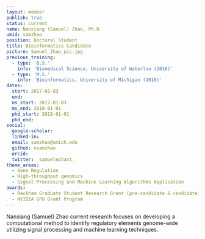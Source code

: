 ```yaml
---
layout: member
publish: true
status: current
name: Nanxiang (Samuel) Zhao, Ph.D.
umid: samzhao
position: Doctoral Student
title: Bioinformatics Candidate
picture: Samuel_Zhao_pic.jpg
previous_training:
  - type: 'B.S.'
    info: 'Biomedical Science, University of Waterloo (2016)'
  - type: 'M.S.'
    info: 'Bioinformatics, University of Michigan (2018)'
dates:
  start: 2017-01-03
  end:
  ms_start: 2017-01-03
  ms_end: 2018-01-01
  phd_start: 2018-01-01
  phd_end:
social: 
  google-scholar: 
  linked-in: 
  email: samzhao@umich.edu
  github: nsamzhao
  orcid:
  twitter: _samuelephant_
theme_areas:
  - Gene Regulation
  - High-throughput genomics
  - Signal Processing and Machine Learning Algorithms Application
awards:
  - Rackham Graduate Student Research Grant (pre-candidate & candidate)
  - NVIDIA GPU Grant Program
---
```


Nanxiang (Samuel) Zhao current research focuses on developing a computational method to identify regulatory elements genome-wide utilizing signal processing and machine learning techniques.
